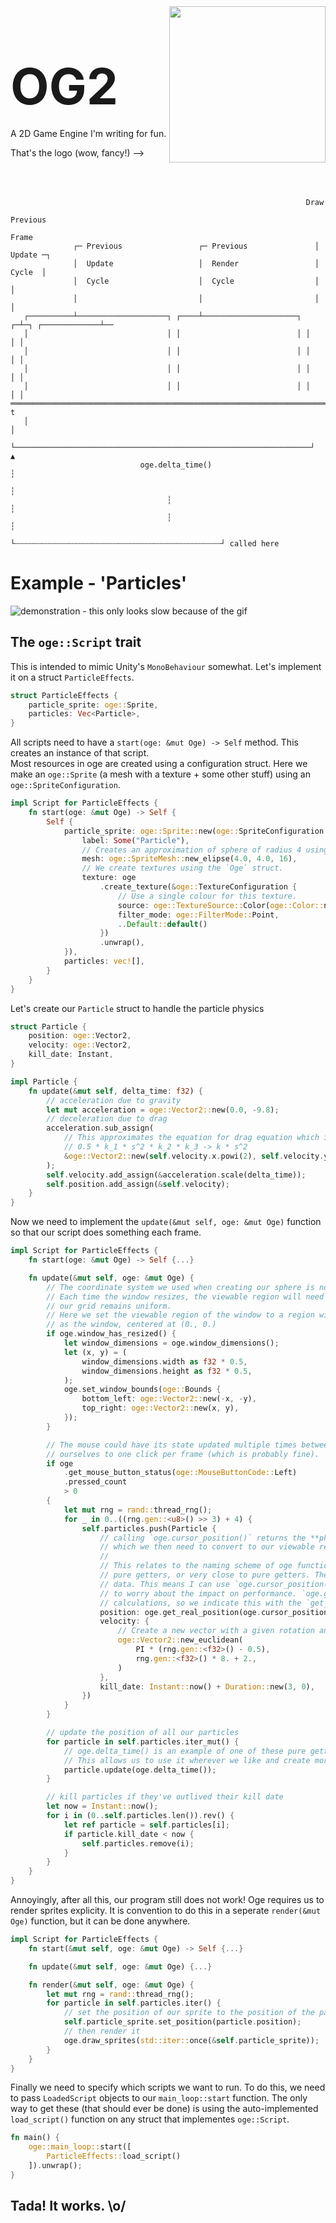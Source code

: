 <div style="width: 100%; display: flex; justify-content: space-between; margin-bottom: 50px;">
    <div style="width: calc(100% - 251px)">
        <h1><span style="font-size: 80px">OG2</span></h1>
        <p>A 2D Game Engine I'm writing for fun.</p>
        <p>That's the logo (wow, fancy!) --></p> 
    </div>
    <img src="https://imgur.com/KZZi9nS.png" width="250px" height="250px" style="margin-top: -40px"/>
</div>

```plaintext
                                                                  Draw
                                                                  Previous
                                                                  Frame
              ┌─ Previous                 ┌─ Previous               │         Update ─┐
              │  Update                   │  Render                 │          Cycle  │
              │  Cycle                    │  Cycle                  │                 │
              │                           │                         │                 │
   ┌──────────┴────────────────────┐ ┌────┴─────────────────────┐ ┌─┴─┐ ┌─────────────┴──
   │                               │ │                          │ │   │ │
   │                               │ │                          │ │   │ │
   │                               │ │                          │ │   │ │
   │                               │ │                          │ │   │ │
══════════════════════════════════════════════════════════════════════════════════════════► t
   │                                                                  │
   └──────────────────────────────────────────────────────────────────┘           ▲
                             oge.delta_time()                                     ┆
                                                                                  ┆
                                   ┆                                              ┆
                                   ┆                                              ┆
                                   └┄┄┄┄┄┄┄┄┄┄┄┄┄┄┄┄┄┄┄┄┄┄┄┄┄┄┄┄┄┄┄┄┄┄┄┄┄┄┄┄┄┄┄┄┄┄┘ called here
```

# Example - 'Particles'

![demonstration - this only looks slow because of the gif](https://imgur.com/KrUqWSP.gif)

## The `oge::Script` trait

This is intended to mimic Unity's `MonoBehaviour` somewhat. Let's implement it on a struct `ParticleEffects`.

```rs
struct ParticleEffects {
    particle_sprite: oge::Sprite,
    particles: Vec<Particle>,
}
```

All scripts need to have a `start(oge: &mut Oge) -> Self` method. This creates an instance of that script.  
Most resources in oge are created using a configuration struct. Here we make an `oge::Sprite` (a mesh with a texture +
some other stuff) using an `oge::SpriteConfiguration`.

```rs
impl Script for ParticleEffects {
    fn start(oge: &mut Oge) -> Self {
        Self {
            particle_sprite: oge::Sprite::new(oge::SpriteConfiguration {
                label: Some("Particle"),
                // Creates an approximation of sphere of radius 4 using 16 vertices
                mesh: oge::SpriteMesh::new_elipse(4.0, 4.0, 16),
                // We create textures using the `Oge` struct.
                texture: oge
                    .create_texture(&oge::TextureConfiguration {
                        // Use a single colour for this texture.
                        source: oge::TextureSource::Color(oge::Color::new(1., 0., 0., 1.)),
                        filter_mode: oge::FilterMode::Point,
                        ..Default::default()
                    })
                    .unwrap(),
            }),
            particles: vec![],
        }
    }
}
```

Let's create our `Particle` struct to handle the particle physics

```rs
struct Particle {
    position: oge::Vector2,
    velocity: oge::Vector2,
    kill_date: Instant,
}

impl Particle {
    fn update(&mut self, delta_time: f32) {
        // acceleration due to gravity
        let mut acceleration = oge::Vector2::new(0.0, -9.8);
        // deceleration due to drag
        acceleration.sub_assign(
            // This approximates the equation for drag equation which is just 
            // 0.5 * k_1 * s^2 * k_2 * k_3 -> k * s^2
            &oge::Vector2::new(self.velocity.x.powi(2), self.velocity.y.powi(2)).scale(0.05),
        );
        self.velocity.add_assign(&acceleration.scale(delta_time));
        self.position.add_assign(&self.velocity);
    }
}
```

Now we need to implement the `update(&mut self, oge: &mut Oge)` function so that our script does something each frame.

```rs
impl Script for ParticleEffects {
    fn start(oge: &mut Oge) -> Self {...}

    fn update(&mut self, oge: &mut Oge) {
        // The coordinate system we used when creating our sphere is not fixed, we need to define it.
        // Each time the window resizes, the viewable region will need to get bigger or smaller so that 
        // our grid remains uniform. 
        // Here we set the viewable region of the window to a region with the 'same' width and height
        // as the window, centered at (0., 0.)
        if oge.window_has_resized() {
            let window_dimensions = oge.window_dimensions();
            let (x, y) = (
                window_dimensions.width as f32 * 0.5,
                window_dimensions.height as f32 * 0.5,
            );
            oge.set_window_bounds(oge::Bounds {
                bottom_left: oge::Vector2::new(-x, -y),
                top_right: oge::Vector2::new(x, y),
            });
        }

        // The mouse could have its state updated multiple times between renders, here, we're limiting
        // ourselves to one click per frame (which is probably fine).
        if oge
            .get_mouse_button_status(oge::MouseButtonCode::Left)
            .pressed_count
            > 0
        {
            let mut rng = rand::thread_rng();
            for _ in 0..((rng.gen::<u8>() >> 3) + 4) {
                self.particles.push(Particle {
                    // calling `oge.cursor_position()` returns the **physical position** of the mouse,
                    // which we then need to convert to our viewable region using `oge.get_real_position(...)`
                    //
                    // This relates to the naming scheme of oge functions. Functions that are nouns are 
                    // pure getters, or very close to pure getters. They shouldn't do any processing of 
                    // data. This means I can use `oge.cursor_position()` anywhere I like and not have
                    // to worry about the impact on performance. `oge.get_real_position()` *does* do some
                    // calculations, so we indicate this with the `get_` prefix.
                    position: oge.get_real_position(oge.cursor_position()),
                    velocity: {
                        // Create a new vector with a given rotation and magnitude
                        oge::Vector2::new_euclidean(
                            PI * (rng.gen::<f32>() - 0.5),
                            rng.gen::<f32>() * 8. + 2.,
                        )
                    },
                    kill_date: Instant::now() + Duration::new(3, 0),
                })
            }
        }

        // update the position of all our particles
        for particle in self.particles.iter_mut() {
            // oge.delta_time() is an example of one of these pure getters. It is effectively instant.
            // This allows us to use it wherever we like and create more readable code.
            particle.update(oge.delta_time());
        }

        // kill particles if they've outlived their kill date
        let now = Instant::now();
        for i in (0..self.particles.len()).rev() {
            let ref particle = self.particles[i];
            if particle.kill_date < now {
                self.particles.remove(i);
            }
        }
    }
}
```

Annoyingly, after all this, our program still does not work! Oge requires us to render sprites explicity. It is convention
to do this in a seperate `render(&mut Oge)` function, but it can be done anywhere.

```rs
impl Script for ParticleEffects {
    fn start(&mut self, oge: &mut Oge) -> Self {...}

    fn update(&mut self, oge: &mut Oge) {...}

    fn render(&mut self, oge: &mut Oge) {
        let mut rng = rand::thread_rng();
        for particle in self.particles.iter() {
            // set the position of our sprite to the position of the particle
            self.particle_sprite.set_position(particle.position);
            // then render it
            oge.draw_sprites(std::iter::once(&self.particle_sprite));
        }
    }
}
```
Finally we need to specify which scripts we want to run. To do this, we need to pass `LoadedScript` objects to our `main_loop::start` 
function. The only way to get these (that should ever be done) is using the auto-implemented `load_script()` function on any 
struct that implementes `oge::Script`.

```rs
fn main() {
    oge::main_loop::start([
        ParticleEffects::load_script()
    ]).unwrap();
}

```
## Tada! It works. \o/

